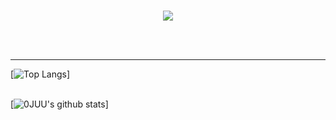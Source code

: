 <div align=center><h1></h1></div>

<p align=center><a href="https://acetes-mate.tistory.com/"><img src="https://img.shields.io/badge/tech blog-A9BCF5?style=flat-square&logo=GitHub Sponsors&logoColor=white&link=https://acetes-mate.tistory.com/"/></a></p>
<br/><br/>

--------
[![Top Langs](https://github-readme-stats.vercel.app/api/top-langs/?username=0JUU&layout=compact&theme=highcontrast&langs_count=6)]
<br/><br/>

[![0JUU's github stats](https://github-readme-stats.vercel.app/api?username=0JUU&show_icons=true&theme=highcontrast)]
